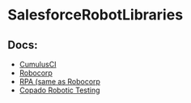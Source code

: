 # SalesforceRobotLibraries

## Docs:
- [CumulusCI](https://cumulusci.readthedocs.io/en/stable/Keywords.html)
- [Robocorp](https://robocorp.com/docs/libraries/rpa-framework/rpa-salesforce)
- [RPA (same as Robocorp](https://rpaframework.org/libraries/salesforce/)
- [Copado Robotic Testing](https://help.pace.qentinel.com/qwords-reference/current/qwords/qforce.html)
